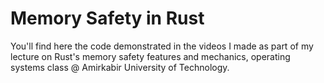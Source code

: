 # Memory Safety in Rust

You'll find here the code demonstrated in the videos I made
as part of my lecture on Rust's memory safety features and mechanics,
operating systems class @ Amirkabir University of Technology.
